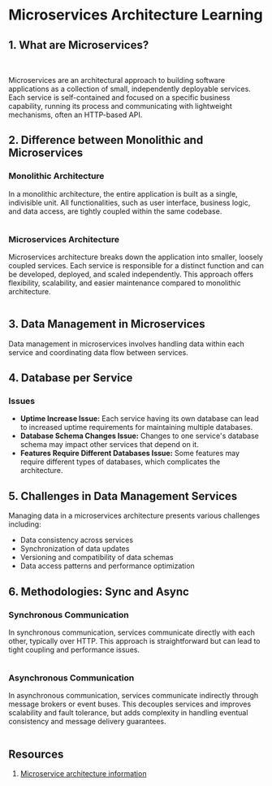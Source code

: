 
# Microservices Architecture Learning

## 1. What are Microservices?

<img src="https://microservices.io/i/Microservice_Architecture.png" alt="" width="auto" height="auto" />



<img src="" alt="" width="auto" height="auto" />

Microservices are an architectural approach to building software applications as a collection of small, independently deployable services. Each service is self-contained and focused on a specific business capability, running its process and communicating with lightweight mechanisms, often an HTTP-based API.

## 2. Difference between Monolithic and Microservices

### Monolithic Architecture
In a monolithic architecture, the entire application is built as a single, indivisible unit. All functionalities, such as user interface, business logic, and data access, are tightly coupled within the same codebase.

<img src="https://miro.medium.com/v2/resize:fit:755/1*Tiizur0VlvZlJSIgADsp4w.png" alt="" width="auto" height="auto" />

### Microservices Architecture
Microservices architecture breaks down the application into smaller, loosely coupled services. Each service is responsible for a distinct function and can be developed, deployed, and scaled independently. This approach offers flexibility, scalability, and easier maintenance compared to monolithic architecture.

<img src="https://miro.medium.com/v2/resize:fit:937/1*Jn_OZgq9dAG854kLEvG_-Q.png" alt="" width="auto" height="auto" />

## 3. Data Management in Microservices

Data management in microservices involves handling data within each service and coordinating data flow between services.

## 4. Database per Service

### Issues
- **Uptime Increase Issue:** Each service having its own database can lead to increased uptime requirements for maintaining multiple databases.
- **Database Schema Changes Issue:** Changes to one service's database schema may impact other services that depend on it.
- **Features Require Different Databases Issue:** Some features may require different types of databases, which complicates the architecture.

## 5. Challenges in Data Management Services

Managing data in a microservices architecture presents various challenges including:
- Data consistency across services
- Synchronization of data updates
- Versioning and compatibility of data schemas
- Data access patterns and performance optimization

## 6. Methodologies: Sync and Async

### Synchronous Communication
In synchronous communication, services communicate directly with each other, typically over HTTP. This approach is straightforward but can lead to tight coupling and performance issues.

<img src="https://www.researchgate.net/publication/350005223/figure/fig2/AS:1000372491522048@1615518796091/Synchronous-and-Asynchronous-communication-schemes-between-microservices.ppm" alt="" width="auto" height="auto" />

### Asynchronous Communication
In asynchronous communication, services communicate indirectly through message brokers or event buses. This decouples services and improves scalability and fault tolerance, but adds complexity in handling eventual consistency and message delivery guarantees.


<img src="https://learn.microsoft.com/en-us/dotnet/architecture/microservices/architect-microservice-container-applications/media/asynchronous-message-based-communication/asynchronous-event-driven-communication.png" alt="" width="auto" height="auto" />


## Resources

1. [Microservice architecture information](https://microservices.io/index.html)
